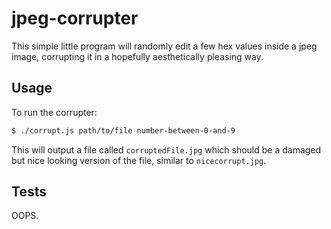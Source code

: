 # jpeg-corrupter

This simple little program will randomly edit a few hex values inside a jpeg image, corrupting it in a hopefully aesthetically pleasing way.

## Usage

To run the corrupter:

```bash
$ ./corrupt.js path/to/file number-between-0-and-9
```

This will output a file called `corruptedFile.jpg` which should be a damaged but nice looking version of the file, similar to `nicecorrupt.jpg`.

## Tests

OOPS.
